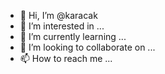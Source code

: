 - 👋 Hi, I’m @karacak
- 👀 I’m interested in ...
- 🌱 I’m currently learning ...
- 💞️ I’m looking to collaborate on ...
- 📫 How to reach me ...

<!---
karacak/karacak is a ✨ special ✨ repository because its `README.md` (this file) appears on your GitHub profile.
You can click the Preview link to take a look at your changes.
--->
